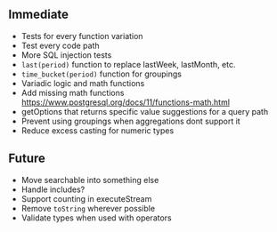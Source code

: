 ## Immediate

- Tests for every function variation
- Test every code path
- More SQL injection tests
- `last(period)` function to replace lastWeek, lastMonth, etc.
- `time_bucket(period)` function for groupings
- Variadic logic and math functions
- Add missing math functions https://www.postgresql.org/docs/11/functions-math.html
- getOptions that returns specific value suggestions for a query path
- Prevent using groupings when aggregations dont support it
- Reduce excess casting for numeric types

## Future

- Move searchable into something else
- Handle includes?
- Support counting in executeStream
- Remove `toString` wherever possible
- Validate types when used with operators
